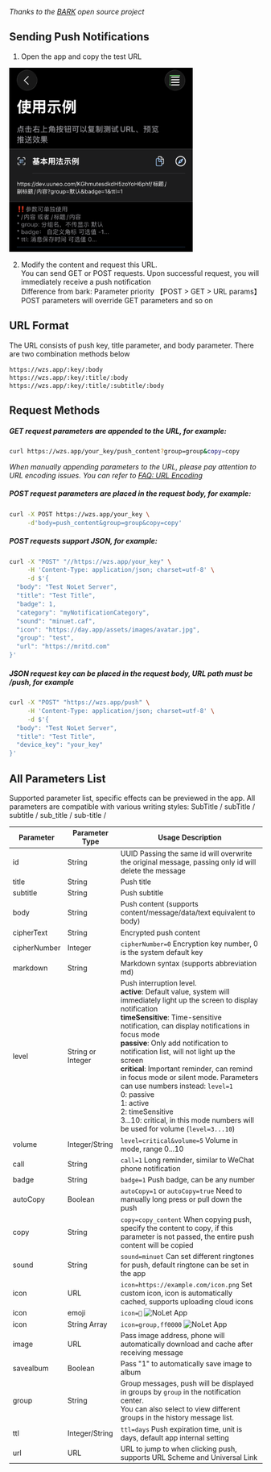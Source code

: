 *Thanks to the [BARK](https://github.com/Finb/Bark) open source project*

## Sending Push Notifications 
1. Open the app and copy the test URL

<img src="../_media/example.png" width=365 />

2. Modify the content and request this URL.<br>
You can send GET or POST requests. Upon successful request, you will immediately receive a push notification <br>
Difference from bark: Parameter priority 【POST > GET > URL params】 POST parameters will override GET parameters and so on

## URL Format
The URL consists of push key, title parameter, and body parameter. There are two combination methods below

```
https://wzs.app/:key/:body 
https://wzs.app/:key/:title/:body 
https://wzs.app/:key/:title/:subtitle/:body

```

## Request Methods
##### GET request parameters are appended to the URL, for example:
```sh
curl https://wzs.app/your_key/push_content?group=group&copy=copy
```
*When manually appending parameters to the URL, please pay attention to URL encoding issues. You can refer to [FAQ: URL Encoding](/faq?id=%e6%8e%a8%e9%80%81%e7%89%b9%e6%ae%8a%e5%ad%97%e7%ac%a6%e5%af%bc%e8%87%b4%e6%8e%a8%e9%80%81%e5%a4%b1%e8%b4%a5%ef%bc%8c%e6%af%94%e5%a6%82-%e6%8e%a8%e9%80%81%e5%86%85%e5%ae%b9%e5%8c%85%e5%90%ab%e9%93%be%e6%8e%a5%ef%bc%8c%e6%88%96%e6%8e%a8%e9%80%81%e5%bc%82%e5%b8%b8-%e6%af%94%e5%a6%82-%e5%8f%98%e6%88%90%e7%a9%ba%e6%a0%bc)*

##### POST request parameters are placed in the request body, for example:
```sh
curl -X POST https://wzs.app/your_key \
     -d'body=push_content&group=group&copy=copy'
```
##### POST requests support JSON, for example:
```sh
curl -X "POST" "//https://wzs.app/your_key" \
     -H 'Content-Type: application/json; charset=utf-8' \
     -d $'{
  "body": "Test NoLet Server",
  "title": "Test Title",
  "badge": 1,
  "category": "myNotificationCategory",
  "sound": "minuet.caf",
  "icon": "https://day.app/assets/images/avatar.jpg",
  "group": "test",
  "url": "https://mritd.com"
}'
```

##### JSON request key can be placed in the request body, URL path must be /push, for example
```sh
curl -X "POST" "https://wzs.app/push" \
     -H 'Content-Type: application/json; charset=utf-8' \
     -d $'{
  "body": "Test NoLet Server",
  "title": "Test Title",
  "device_key": "your_key"
}'
```

## All Parameters List
Supported parameter list, specific effects can be previewed in the app.
All parameters are compatible with various writing styles: SubTitle / subTitle / subtitle / sub_title / sub-title /

| Parameter | Parameter Type | Usage Description |
| ----- | ----------- | ----------- |
| id | String | UUID Passing the same id will overwrite the original message, passing only id will delete the message |
| title | String | Push title |
| subtitle | String | Push subtitle |
| body | String | Push content (supports content/message/data/text equivalent to body) |
| cipherText | String | Encrypted push content |
| cipherNumber | Integer | `cipherNumber=0` Encryption key number, 0 is the system default key |
| markdown | String | Markdown syntax (supports abbreviation md) |
| level | String or Integer  | Push interruption level.<br>**active**: Default value, system will immediately light up the screen to display notification<br>**timeSensitive**: Time-sensitive notification, can display notifications in focus mode<br>**passive**: Only add notification to notification list, will not light up the screen<br>**critical**: Important reminder, can remind in focus mode or silent mode. Parameters can use numbers instead: `level=1`<br>0: passive<br>1: active<br>2: timeSensitive<br>3...10: critical, in this mode numbers will be used for volume (`level=3...10`) |
| volume | Integer/String | `level=critical&volume=5` Volume in mode, range 0...10 |
| call | String | `call=1` Long reminder, similar to WeChat phone notification |
| badge | String  | `badge=1` Push badge, can be any number |
| autoCopy | Boolean | `autoCopy=1` or `autoCopy=true` Need to manually long press or pull down the push |
| copy | String | `copy=copy_content` When copying push, specify the content to copy, if this parameter is not passed, the entire push content will be copied |
| sound | String | `sound=minuet` Can set different ringtones for push, default ringtone can be set in the app |
| icon | URL | `icon=https://example.com/icon.png` Set custom icon, icon is automatically cached, supports uploading cloud icons |
| icon | emoji | `icon=🐲` <img src="/_media/example-emoji.png" alt="NoLet App" height="60">  |
| icon | String Array | `icon=group,ff0000` <img src="/_media/example-word.png" alt="NoLet App" height="60"> |
| image | URL | Pass image address, phone will automatically download and cache after receiving message |
| savealbum | Boolean | Pass "1" to automatically save image to album |
| group | String | Group messages, push will be displayed in groups by `group` in the notification center.<br>You can also select to view different groups in the history message list. |
| ttl | Integer/String | `ttl=days` Push expiration time, unit is days, default app internal setting |
| url | URL  | URL to jump to when clicking push, supports URL Scheme and Universal Link |

